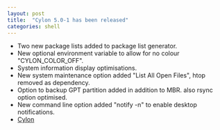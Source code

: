 ```yaml
---
layout: post
title:  "Cylon 5.0-1 has been released"
categories: shell
---
```


* Two new package lists added to package list generator.
* New optional environment variable to allow for no colour "CYLON_COLOR_OFF".
* System information display optimisations.
* New system maintenance option added "List All Open Files", htop removed as dependency.
* Option to backup GPT partition added in addition to MBR. also rsync option optimised.
* New command line option added "notify -n" to enable desktop notifications.
* [Cylon](https://github.com/gavinlyonsrepo/cylon)
